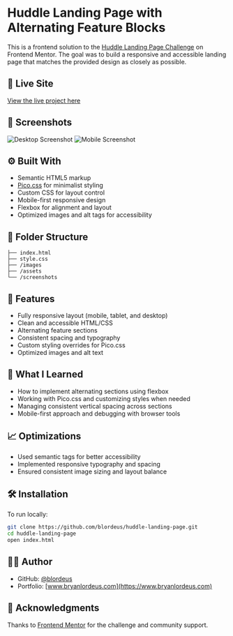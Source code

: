 # Huddle Landing Page with Alternating Feature Blocks

This is a frontend solution to the [Huddle Landing Page Challenge](https://www.frontendmentor.io/challenges/huddle-landing-page-with-alternating-feature-blocks-5ca5f5981e82137ec91a5100) on Frontend Mentor. The goal was to build a responsive and accessible landing page that matches the provided design as closely as possible.

## 🔗 Live Site

[View the live project here](https://your-deployment-url.com)

## 📸 Screenshots

![Desktop Screenshot](./screenshots/desktop-preview.png)
![Mobile Screenshot](./screenshots/mobile-preview.png)

## ⚙️ Built With

- Semantic HTML5 markup
- [Pico.css](https://picocss.com/) for minimalist styling
- Custom CSS for layout control
- Mobile-first responsive design
- Flexbox for alignment and layout
- Optimized images and alt tags for accessibility

## 📁 Folder Structure

```
├── index.html
├── style.css
├── /images
├── /assets
└── /screenshots
```

## 🚀 Features

- Fully responsive layout (mobile, tablet, and desktop)
- Clean and accessible HTML/CSS
- Alternating feature sections
- Consistent spacing and typography
- Custom styling overrides for Pico.css
- Optimized images and alt text

## 🧠 What I Learned

- How to implement alternating sections using flexbox
- Working with Pico.css and customizing styles when needed
- Managing consistent vertical spacing across sections
- Mobile-first approach and debugging with browser tools

## 📈 Optimizations

- Used semantic tags for better accessibility
- Implemented responsive typography and spacing
- Ensured consistent image sizing and layout balance

## 🛠️ Installation

To run locally:

```bash
git clone https://github.com/blordeus/huddle-landing-page.git
cd huddle-landing-page
open index.html
```

## 👨‍💻 Author

- GitHub: [@blordeus](https://github.com/blordeus)
- Portfolio: [www.bryanlordeus.com](https://www.bryanlordeus.com)

## 🙌 Acknowledgments

Thanks to [Frontend Mentor](https://www.frontendmentor.io/) for the challenge and community support.
